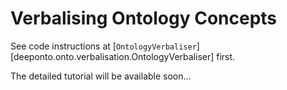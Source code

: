 # Verbalising Ontology Concepts

See code instructions at [`OntologyVerbaliser`][deeponto.onto.verbalisation.OntologyVerbaliser] first.

The detailed tutorial will be available soon...